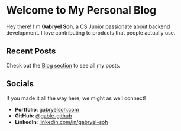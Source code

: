 # Welcome to My Personal Blog

Hey there! I'm **Gabryel Soh**, a CS Junior passionate about backend development. I love contributing to products that people actually use.

## Recent Posts

Check out the [Blog section](posts/index.md) to see all my posts.

## Socials

If you made it all the way here, we might as well connect!

- **Portfolio**: [gabryelsoh.com](https://gabryelsoh.com)
- **GitHub**: [@gable-github](https://github.com/gable-github)  
- **LinkedIn**: [linkedin.com/in/gabryel-soh](https://linkedin.com/in/gabryel-soh)